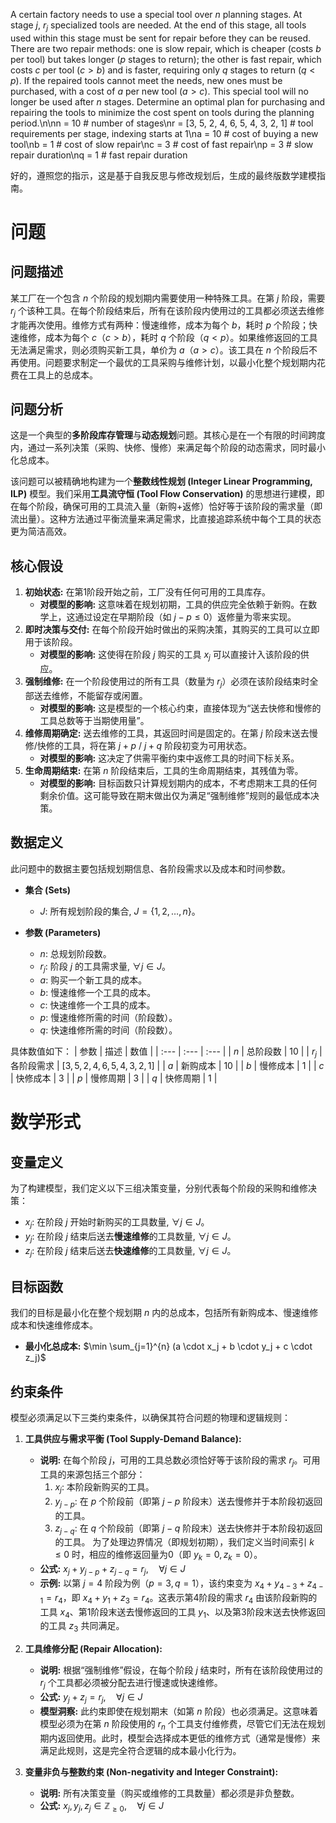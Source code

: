 A certain factory needs to use a special tool over $n$ planning stages. At stage $j$, $r_j$ specialized tools are needed. At the end of this stage, all tools used within this stage must be sent for repair before they can be reused. There are two repair methods: one is slow repair, which is cheaper (costs $b$ per tool) but takes longer ($p$ stages to return); the other is fast repair, which costs $c$ per tool $(c > b)$ and is faster, requiring only $q$ stages to return $(q < p)$. If the repaired tools cannot meet the needs, new ones must be purchased, with a cost of $a$ per new tool $(a > c)$. This special tool will no longer be used after $n$ stages. Determine an optimal plan for purchasing and repairing the tools to minimize the cost spent on tools during the planning period.\n\nn = 10 # number of stages\nr = [3, 5, 2, 4, 6, 5, 4, 3, 2, 1] # tool requirements per stage, indexing starts at 1\na = 10 # cost of buying a new tool\nb = 1 # cost of slow repair\nc = 3 # cost of fast repair\np = 3 # slow repair duration\nq = 1 # fast repair duration

好的，遵照您的指示，这是基于自我反思与修改规划后，生成的最终版数学建模指南。

# 问题

## 问题描述
某工厂在一个包含 $n$ 个阶段的规划期内需要使用一种特殊工具。在第 $j$ 阶段，需要 $r_j$ 个该种工具。在每个阶段结束后，所有在该阶段内使用过的工具都必须送去维修才能再次使用。维修方式有两种：慢速维修，成本为每个 $b$，耗时 $p$ 个阶段；快速维修，成本为每个 $c$（$c>b$），耗时 $q$ 个阶段（$q<p$）。如果维修返回的工具无法满足需求，则必须购买新工具，单价为 $a$（$a>c$）。该工具在 $n$ 个阶段后不再使用。问题要求制定一个最优的工具采购与维修计划，以最小化整个规划期内花费在工具上的总成本。

## 问题分析
这是一个典型的**多阶段库存管理**与**动态规划**问题。其核心是在一个有限的时间跨度内，通过一系列决策（采购、快修、慢修）来满足每个阶段的动态需求，同时最小化总成本。

该问题可以被精确地构建为一个**整数线性规划 (Integer Linear Programming, ILP)** 模型。我们采用**工具流守恒 (Tool Flow Conservation)** 的思想进行建模，即在每个阶段，确保可用的工具流入量（新购+返修）恰好等于该阶段的需求量（即流出量）。这种方法通过平衡流量来满足需求，比直接追踪系统中每个工具的状态更为简洁高效。

## 核心假设
1.  **初始状态:** 在第1阶段开始之前，工厂没有任何可用的工具库存。
    *   **对模型的影响:** 这意味着在规划初期，工具的供应完全依赖于新购。在数学上，这通过设定在早期阶段（如 $j-p \le 0$）返修量为零来实现。
2.  **即时决策与交付:** 在每个阶段开始时做出的采购决策，其购买的工具可以立即用于该阶段。
    *   **对模型的影响:** 这使得在阶段 $j$ 购买的工具 $x_j$ 可以直接计入该阶段的供应。
3.  **强制维修:** 在一个阶段使用过的所有工具（数量为 $r_j$）必须在该阶段结束时全部送去维修，不能留存或闲置。
    *   **对模型的影响:** 这是模型的一个核心约束，直接体现为“送去快修和慢修的工具总数等于当期使用量”。
4.  **维修周期确定:** 送去维修的工具，其返回时间是固定的。在第 $j$ 阶段末送去慢修/快修的工具，将在第 $j+p$ / $j+q$ 阶段初变为可用状态。
    *   **对模型的影响:** 这决定了供需平衡约束中返修工具的时间下标关系。
5.  **生命周期结束:** 在第 $n$ 阶段结束后，工具的生命周期结束，其残值为零。
    *   **对模型的影响:** 目标函数只计算规划期内的成本，不考虑期末工具的任何剩余价值。这可能导致在期末做出仅为满足“强制维修”规则的最低成本决策。

## 数据定义
此问题中的数据主要包括规划期信息、各阶段需求以及成本和时间参数。

*   **集合 (Sets)**
    *   $J$: 所有规划阶段的集合, $J = \{1, 2, \dots, n\}$。

*   **参数 (Parameters)**
    *   $n$: 总规划阶段数。
    *   $r_j$: 阶段 $j$ 的工具需求量, $\forall j \in J$。
    *   $a$: 购买一个新工具的成本。
    *   $b$: 慢速维修一个工具的成本。
    *   $c$: 快速维修一个工具的成本。
    *   $p$: 慢速维修所需的时间（阶段数）。
    *   $q$: 快速维修所需的时间（阶段数）。

具体数值如下：
| 参数 | 描述 | 数值 |
| :--- | :--- | :--- |
| $n$ | 总阶段数 | 10 |
| $r_j$ | 各阶段需求 | $[3, 5, 2, 4, 6, 5, 4, 3, 2, 1]$ |
| $a$ | 新购成本 | 10 |
| $b$ | 慢修成本 | 1 |
| $c$ | 快修成本 | 3 |
| $p$ | 慢修周期 | 3 |
| $q$ | 快修周期 | 1 |

# 数学形式

## 变量定义
为了构建模型，我们定义以下三组决策变量，分别代表每个阶段的采购和维修决策：
*   $x_j$: 在阶段 $j$ 开始时新购买的工具数量, $\forall j \in J$。
*   $y_j$: 在阶段 $j$ 结束后送去**慢速维修**的工具数量, $\forall j \in J$。
*   $z_j$: 在阶段 $j$ 结束后送去**快速维修**的工具数量, $\forall j \in J$。

## 目标函数
我们的目标是最小化在整个规划期 $n$ 内的总成本，包括所有新购成本、慢速维修成本和快速维修成本。
*   **最小化总成本:**
    $\min \sum_{j=1}^{n} (a \cdot x_j + b \cdot y_j + c \cdot z_j)$

## 约束条件
模型必须满足以下三类约束条件，以确保其符合问题的物理和逻辑规则：

1.  **工具供应与需求平衡 (Tool Supply-Demand Balance):**
    *   **说明:** 在每个阶段 $j$，可用的工具总数必须恰好等于该阶段的需求 $r_j$。可用工具的来源包括三个部分：
        1.  $x_j$: 本阶段新购买的工具。
        2.  $y_{j-p}$: 在 $p$ 个阶段前（即第 $j-p$ 阶段末）送去慢修并于本阶段初返回的工具。
        3.  $z_{j-q}$: 在 $q$ 个阶段前（即第 $j-q$ 阶段末）送去快修并于本阶段初返回的工具。
        为了处理边界情况（即规划初期），我们定义当时间索引 $k \le 0$ 时，相应的维修返回量为0（即 $y_k=0, z_k=0$）。
    *   **公式:** $x_j + y_{j-p} + z_{j-q} = r_j, \quad \forall j \in J$
    *   **示例:** 以第 $j=4$ 阶段为例（$p=3, q=1$），该约束变为 $x_4 + y_{4-3} + z_{4-1} = r_4$，即 $x_4 + y_1 + z_3 = r_4$。这表示第4阶段的需求 $r_4$ 由该阶段新购的工具 $x_4$、第1阶段末送去慢修返回的工具 $y_1$、以及第3阶段末送去快修返回的工具 $z_3$ 共同满足。

2.  **工具维修分配 (Repair Allocation):**
    *   **说明:** 根据“强制维修”假设，在每个阶段 $j$ 结束时，所有在该阶段使用过的 $r_j$ 个工具都必须被分配去进行慢速或快速维修。
    *   **公式:** $y_j + z_j = r_j, \quad \forall j \in J$
    *   **模型洞察:** 此约束即使在规划期末（如第 $n$ 阶段）也必须满足。这意味着模型必须为在第 $n$ 阶段使用的 $r_n$ 个工具支付维修费，尽管它们无法在规划期内返回使用。此时，模型会选择成本更低的维修方式（通常是慢修）来满足此规则，这是完全符合逻辑的成本最小化行为。

3.  **变量非负与整数约束 (Non-negativity and Integer Constraint):**
    *   **说明:** 所有决策变量（购买或维修的工具数量）都必须是非负整数。
    *   **公式:** $x_j, y_j, z_j \in \mathbb{Z}_{\ge 0}, \quad \forall j \in J$